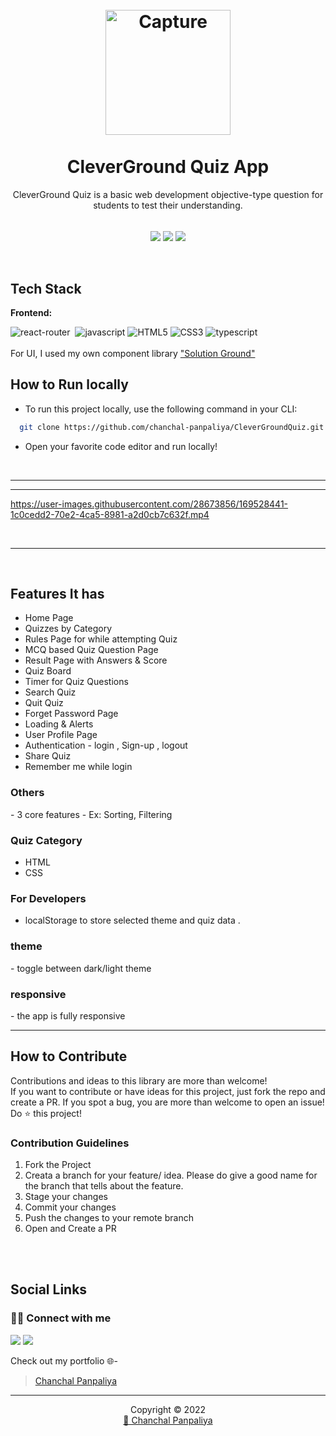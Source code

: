 <h1 align="center">
  <br />
  <a href="https://cleverground.netlify.app/">
      <img src="https://user-images.githubusercontent.com/28673856/180370074-99bf2407-ea46-41d1-947f-2a736c89d5ea.png" alt="Capture" width="200"></a>
  <br />
  <br />
   CleverGround Quiz App
</h1>
<p align="center"> CleverGround Quiz is a basic web development objective-type question for students to test their understanding. </p>
<br />

<div align="center">
<img src="https://img.shields.io/badge/version-v1-green" align="center"/>
<img src="https://img.shields.io/badge/label-open--source-blue" align="center"/>
<img src="https://api.netlify.com/api/v1/badges/8b083945-912e-4f2d-90fd-9f8bcf06aeee/deploy-status" align="center"/>
</div>
<br />
<br />

## **Tech Stack**
**Frontend:**
<br />

![react-router](https://img.shields.io/badge/React_Router-CA4245?style=for-the-badge&logo=react-router&logoColor=white)&nbsp;
![javascript](https://img.shields.io/badge/JavaScript-323330?style=for-the-badge&logo=javascript&logoColor=F7DF1E)
![HTML5](https://img.shields.io/badge/html5-%23E34F26.svg?style=for-the-badge&logo=html5&logoColor=white)
![CSS3](https://img.shields.io/badge/css3-%231572B6.svg?style=for-the-badge&logo=css3&logoColor=white)
![typescript](https://img.shields.io/badge/typescript-20232A?style=for-the-badge&logo=typescript&logoColor=61DAFB)&nbsp;
<br/><br/>
For UI, I used my own component library <a href="https://solutionground.netlify.app/"> "Solution Ground" </a>
<br/>
<!-- HOW TO RUN LOCALLY -->

## **How to Run locally**
- To run this project locally, use the following command in your CLI:

```bash
  git clone https://github.com/chanchal-panpaliya/CleverGroundQuiz.git
```
- Open your favorite code editor and run locally!

<br />

<hr/>

<hr/>


https://user-images.githubusercontent.com/28673856/169528441-1c0cedd2-70e2-4ca5-8981-a2d0cb7c632f.mp4




<br/>
<hr/>
<br/>
<h2> Features It has </h2>
<ul>
  <li>Home Page</li>
  <li>Quizzes by Category</li>
  <li>Rules Page for while attempting Quiz</li>
  <li>MCQ based Quiz Question Page</li>
  <li>Result Page with Answers & Score</li>
  <li>Quiz Board</li>
  <li>Timer for Quiz Questions</li>
  <li>Search Quiz</li>
  <li>Quit Quiz</li>
  <li>Forget Password Page</li>
  <li>Loading & Alerts</li>
  <li>User Profile Page</li>
  <li>Authentication - login , Sign-up , logout </li>
  <li>Share Quiz</li>
  <li>Remember me while login</li>
</ul>
<h3> Others </h3> - 3 core features  - Ex: Sorting, Filtering
<h3> Quiz Category</h3>
<ul>
  <li> HTML </li>
  <li> CSS </li>
</ul>
<h3> For Developers </h3>
<ul>
  <li> localStorage to store selected theme and quiz data .</li>
</ul>
<h3> theme </h4> - toggle between dark/light theme
<h3> responsive </h3> - the app is fully responsive
<hr/>


<!-- CONTRIBUTING -->

## **How to Contribute**

Contributions and ideas to this library are more than welcome! <br />
If you want to contribute or have ideas for this project, just fork the repo and create a PR. If you spot a bug, you are more than welcome to open an issue! Do ⭐ this project! 

### Contribution Guidelines
1. Fork the Project
2. Creata a branch for your feature/ idea. Please do give a good name for the branch that tells about the feature.
3. Stage your changes
4. Commit your changes
5. Push the changes to your remote branch
6. Open and Create a PR

<br />
<br />
<!-- SOCIAL LINKS -->

## **Social Links**
<!-- SOCIAL LINKS -->

<h3> 👨‍💻 Connect with me </h3>

<a href="https://twitter.com/CPanpaliya"><img src="https://img.shields.io/badge/Twitter-1DA1F2?style=for-the-badge&logo=twitter&logoColor=white"/></a>
<a href="https://www.linkedin.com/in/chanchal-panpaliya/"><img src="https://img.shields.io/badge/LinkedIn-0077B5?style=for-the-badge&logo=linkedin&logoColor=white"/></a>


Check out my portfolio 🌐-
> [Chanchal Panpaliya](https://chanchal-panpaliya.netlify.app/) 
<hr />
<p align="center">Copyright &copy; 2022 
  <br />
  <a href="https://chanchal-panpaliya.netlify.app/">🚀 Chanchal Panpaliya </a>
</p>
